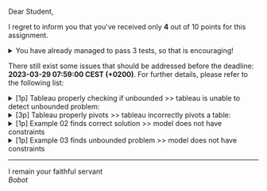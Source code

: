 Dear Student,

I regret to inform you that you've received only **4** out of 10 points for this assignment.
<details><summary>You have already managed to pass 3 tests, so that is encouraging!</summary>&emsp;☑&nbsp;[1p] Tableau properly determines optimal solutions<br>&emsp;☑&nbsp;[1p] Tableau properly chooses entering variable<br>&emsp;☑&nbsp;[2p] Tableau properly chooses leaving variable</details>

There still exist some issues that should be addressed before the deadline: **2023-03-29 07:59:00 CEST (+0200)**. For further details, please refer to the following list:

<details><summary>[1p] Tableau properly checking if unbounded &gt;&gt; tableau is unable to detect unbounded problem:</summary>- for column with coefficients [1, -2, -3] it should've returned True, it has not :(</details>
<details><summary>[3p] Tableau properly pivots &gt;&gt; tableau incorrectly pivots a table:</summary>- init table:<br>[[-3.  0.  0.  0.  0. -2.  0. -3.  4.]<br>&nbsp;[ 2.  0.  0.  0.  0.  0.  0.  1.  1.]<br>&nbsp;[-1.  0.  1.  0.  0. -1.  0. -1.  2.]<br>&nbsp;[ 0.  0.  0.  0.  0.  1. -1.  1.  1.]<br>&nbsp;[-2.  0.  0.  0.  0. -1.  0. -1.  6.]<br>&nbsp;[ 0.  0.  0.  1.  0.  1.  0.  0.  3.]<br>&nbsp;[ 0.  0.  0.  0.  1. -1.  0. -1.  8.]<br>&nbsp;[-1.  1.  0.  0.  0.  0.  0. -1.  0.]]<br>- pivot coords (1, 0)<br>- expected result:<br>[[ 0.   0.   0.   0.   0.  -2.   0.  -1.5  5.5]<br>&nbsp;[ 1.   0.   0.   0.   0.   0.   0.   0.5  0.5]<br>&nbsp;[ 0.   0.   1.   0.   0.  -1.   0.  -0.5  2.5]<br>&nbsp;[ 0.   0.   0.   0.   0.   1.  -1.   1.   1. ]<br>&nbsp;[ 0.   0.   0.   0.   0.  -1.   0.   0.   7. ]<br>&nbsp;[ 0.   0.   0.   1.   0.   1.   0.   0.   3. ]<br>&nbsp;[ 0.   0.   0.   0.   1.  -1.   0.  -1.   8. ]<br>&nbsp;[ 0.   1.   0.   0.   0.   0.   0.  -0.5  0.5]]<br>- got:<br>[[ 0.  0.  0.  0.  0. -2.  0.  0.  7.]<br>&nbsp;[ 1.  0.  0.  0.  0.  0.  0.  1.  1.]<br>&nbsp;[ 0.  0.  1.  0.  0. -1.  0.  0.  3.]<br>&nbsp;[ 0.  0.  0.  0.  0.  1. -1.  1.  1.]<br>&nbsp;[ 0.  0.  0.  0.  0. -1.  0.  1.  8.]<br>&nbsp;[ 0.  0.  0.  1.  0.  1.  0.  0.  3.]<br>&nbsp;[ 0.  0.  0.  0.  1. -1.  0. -1.  8.]<br>&nbsp;[ 0.  1.  0.  0.  0.  0.  0.  0.  1.]]</details>
<details><summary>[1p] Example 02 finds correct solution &gt;&gt; model does not have constraints</summary></details>
<details><summary>[1p] Example 03 finds unbounded problem &gt;&gt; model does not have constraints</summary></details>

-----------
I remain your faithful servant\
_Bobot_